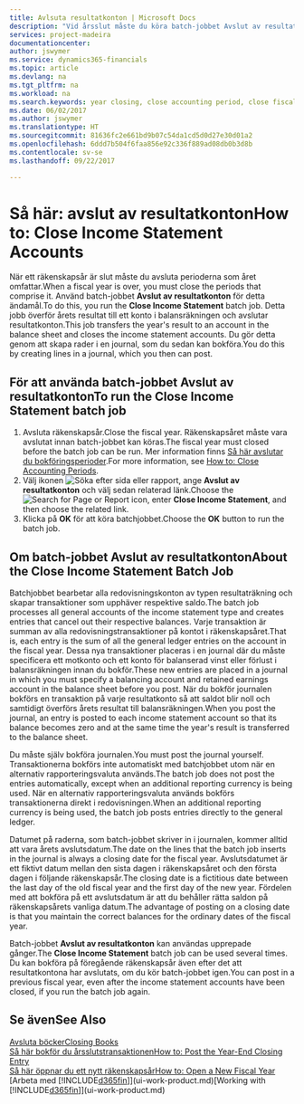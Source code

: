```yaml
---
title: Avlsuta resultatkonton | Microsoft Docs
description: "Vid årsslut måste du köra batch-jobbet Avslut av resultatkonton för att avsluta bokföringsperioder som utgör räkenskapsåret."
services: project-madeira
documentationcenter: 
author: jswymer
ms.service: dynamics365-financials
ms.topic: article
ms.devlang: na
ms.tgt_pltfrm: na
ms.workload: na
ms.search.keywords: year closing, close accounting period, close fiscal year, bank account detailed trial balance
ms.date: 06/02/2017
ms.author: jswymer
ms.translationtype: HT
ms.sourcegitcommit: 81636fc2e661bd9b07c54da1cd5d0d27e30d01a2
ms.openlocfilehash: 6ddd7b504f6faa856e92c336f889ad08db0b3d8b
ms.contentlocale: sv-se
ms.lasthandoff: 09/22/2017

---
```

# <a name="how-to-close-income-statement-accounts"></a><span data-ttu-id="ab44c-103">Så här: avslut av resultatkonton</span><span class="sxs-lookup"><span data-stu-id="ab44c-103">How to: Close Income Statement Accounts</span></span>
<span data-ttu-id="ab44c-104">När ett räkenskapsår är slut måste du avsluta perioderna som året omfattar.</span><span class="sxs-lookup"><span data-stu-id="ab44c-104">When a fiscal year is over, you must close the periods that comprise it.</span></span> <span data-ttu-id="ab44c-105">Använd batch-jobbet **Avslut av resultatkonton** för detta ändamål.</span><span class="sxs-lookup"><span data-stu-id="ab44c-105">To do this, you run the **Close Income Statement** batch job.</span></span> <span data-ttu-id="ab44c-106">Detta jobb överför årets resultat till ett konto i balansräkningen och avslutar resultatkonton.</span><span class="sxs-lookup"><span data-stu-id="ab44c-106">This job transfers the year's result to an account in the balance sheet and closes the income statement accounts.</span></span> <span data-ttu-id="ab44c-107">Du gör detta genom att skapa rader i en journal, som du sedan kan bokföra.</span><span class="sxs-lookup"><span data-stu-id="ab44c-107">You do this by creating lines in a journal, which you then can post.</span></span>

## <a name="to-run-the-close-income-statement-batch-job"></a><span data-ttu-id="ab44c-108">För att använda batch-jobbet Avslut av resultatkonton</span><span class="sxs-lookup"><span data-stu-id="ab44c-108">To run the Close Income Statement batch job</span></span>
1. <span data-ttu-id="ab44c-109">Avsluta räkenskapsår.</span><span class="sxs-lookup"><span data-stu-id="ab44c-109">Close the fiscal year.</span></span> <span data-ttu-id="ab44c-110">Räkenskapsåret måste vara avslutat innan batch-jobbet kan köras.</span><span class="sxs-lookup"><span data-stu-id="ab44c-110">The fiscal year must closed before the batch job can be run.</span></span> <span data-ttu-id="ab44c-111">Mer information finns [Så här avslutar du bokföringsperioder](year-close-account-periods.md).</span><span class="sxs-lookup"><span data-stu-id="ab44c-111">For more information, see [How to: Close Accounting Periods](year-close-account-periods.md).</span></span>
2. <span data-ttu-id="ab44c-112">Välj ikonen ![Söka efter sida eller rapport](media/ui-search/search_small.png "ikonen Söka efter sida eller rapport"), ange **Avslut av resultatkonton** och välj sedan relaterad länk.</span><span class="sxs-lookup"><span data-stu-id="ab44c-112">Choose the ![Search for Page or Report](media/ui-search/search_small.png "Search for Page or Report icon") icon, enter **Close Income Statement**, and then choose the related link.</span></span>
3. <span data-ttu-id="ab44c-113">Klicka på **OK** för att köra batchjobbet.</span><span class="sxs-lookup"><span data-stu-id="ab44c-113">Choose the **OK** button to run the batch job.</span></span>

## <a name="about-the-close-income-statement-batch-job"></a><span data-ttu-id="ab44c-114">Om batch-jobbet Avslut av resultatkonton</span><span class="sxs-lookup"><span data-stu-id="ab44c-114">About the Close Income Statement Batch Job</span></span>
<span data-ttu-id="ab44c-115">Batchjobbet bearbetar alla redovisningskonton av typen resultaträkning och skapar transaktioner som upphäver respektive saldo.</span><span class="sxs-lookup"><span data-stu-id="ab44c-115">The batch job processes all general accounts of the income statement type and creates entries that cancel out their respective balances.</span></span> <span data-ttu-id="ab44c-116">Varje transaktion är summan av alla redovisningstransaktioner på kontot i räkenskapsåret.</span><span class="sxs-lookup"><span data-stu-id="ab44c-116">That is, each entry is the sum of all the general ledger entries on the account in the fiscal year.</span></span> <span data-ttu-id="ab44c-117">Dessa nya transaktioner placeras i en journal där du måste specificera ett motkonto och ett konto för balanserad vinst eller förlust i balansräkningen innan du bokför.</span><span class="sxs-lookup"><span data-stu-id="ab44c-117">These new entries are placed in a journal in which you must specify a balancing account and retained earnings account in the balance sheet before you post.</span></span> <span data-ttu-id="ab44c-118">När du bokför journalen bokförs en transaktion på varje resultatkonto så att saldot blir noll och samtidigt överförs årets resultat till balansräkningen.</span><span class="sxs-lookup"><span data-stu-id="ab44c-118">When you post the journal, an entry is posted to each income statement account so that its balance becomes zero and at the same time the year's result is transferred to the balance sheet.</span></span>

<span data-ttu-id="ab44c-119">Du måste själv bokföra journalen.</span><span class="sxs-lookup"><span data-stu-id="ab44c-119">You must post the journal yourself.</span></span> <span data-ttu-id="ab44c-120">Transaktionerna bokförs inte automatiskt med batchjobbet utom när en alternativ rapporteringsvaluta används.</span><span class="sxs-lookup"><span data-stu-id="ab44c-120">The batch job does not post the entries automatically, except when an additional reporting currency is being used.</span></span> <span data-ttu-id="ab44c-121">När en alternativ rapporteringsvaluta används bokförs transaktionerna direkt i redovisningen.</span><span class="sxs-lookup"><span data-stu-id="ab44c-121">When an additional reporting currency is being used, the batch job posts entries directly to the general ledger.</span></span>

<span data-ttu-id="ab44c-122">Datumet på raderna, som batch-jobbet skriver in i journalen, kommer alltid att vara årets avslutsdatum.</span><span class="sxs-lookup"><span data-stu-id="ab44c-122">The date on the lines that the batch job inserts in the journal is always a closing date for the fiscal year.</span></span> <span data-ttu-id="ab44c-123">Avslutsdatumet är ett fiktivt datum mellan den sista dagen i räkenskapsåret och den första dagen i följande räkenskapsår.</span><span class="sxs-lookup"><span data-stu-id="ab44c-123">The closing date is a fictitious date between the last day of the old fiscal year and the first day of the new year.</span></span> <span data-ttu-id="ab44c-124">Fördelen med att bokföra på ett avslutsdatum är att du behåller rätta saldon på räkenskapsårets vanliga datum.</span><span class="sxs-lookup"><span data-stu-id="ab44c-124">The advantage of posting on a closing date is that you maintain the correct balances for the ordinary dates of the fiscal year.</span></span>

<span data-ttu-id="ab44c-125">Batch-jobbet **Avslut av resultatkonton** kan användas upprepade gånger.</span><span class="sxs-lookup"><span data-stu-id="ab44c-125">The **Close Income Statement** batch job can be used several times.</span></span> <span data-ttu-id="ab44c-126">Du kan bokföra på föregående räkenskapsår även efter det att resultatkontona har avslutats, om du kör batch-jobbet igen.</span><span class="sxs-lookup"><span data-stu-id="ab44c-126">You can post in a previous fiscal year, even after the income statement accounts have been closed, if you run the batch job again.</span></span>

## <a name="see-also"></a><span data-ttu-id="ab44c-127">Se även</span><span class="sxs-lookup"><span data-stu-id="ab44c-127">See Also</span></span>
[<span data-ttu-id="ab44c-128">Avsluta böcker</span><span class="sxs-lookup"><span data-stu-id="ab44c-128">Closing Books</span></span>](year-close-books.md)  
[<span data-ttu-id="ab44c-129">Så här bokför du årsslutstransaktionen</span><span class="sxs-lookup"><span data-stu-id="ab44c-129">How to: Post the Year-End Closing Entry</span></span>](year-how-post-year-end-close-entry.md)  
[<span data-ttu-id="ab44c-130">Så här öppnar du ett nytt räkenskapsår</span><span class="sxs-lookup"><span data-stu-id="ab44c-130">How to: Open a New Fiscal Year</span></span>](finance-how-open-new-fiscal-year.md)  
<span data-ttu-id="ab44c-131">[Arbeta med [!INCLUDE[d365fin](includes/d365fin_md.md)]](ui-work-product.md)</span><span class="sxs-lookup"><span data-stu-id="ab44c-131">[Working with [!INCLUDE[d365fin](includes/d365fin_md.md)]](ui-work-product.md)</span></span>

